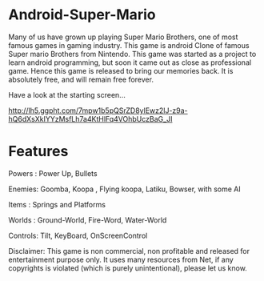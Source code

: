 Android-Super-Mario
====================

Many of us have grown up playing Super Mario Brothers, one of most famous games in gaming industry. This game is android Clone of famous Super mario Brothers from Nintendo.
This game was started as a project to learn android programming, but soon it came out as close as professional game. Hence this game is released to bring our memories back. It is absolutely free, and will remain free forever.

Have a look at the starting screen...

http://lh5.ggpht.com/7mpw1b5pQSrZD8ylEwz2lJ-z9a-hQ6dXsXkIYYzMsfLh7a4KtHlFq4VOhbUczBaG_JI


Features
========

Powers : Power Up, Bullets

Enemies: Goomba, Koopa , Flying koopa, Latiku, Bowser, with some AI

Items : Springs and Platforms

Worlds : Ground-World, Fire-Word, Water-World

Controls: Tilt, KeyBoard, OnScreenControl


Disclaimer: This game is non commercial, non profitable and released for entertainment purpose only. It uses many resources from Net, if any copyrights is violated (which is purely unintentional), please let us know.

